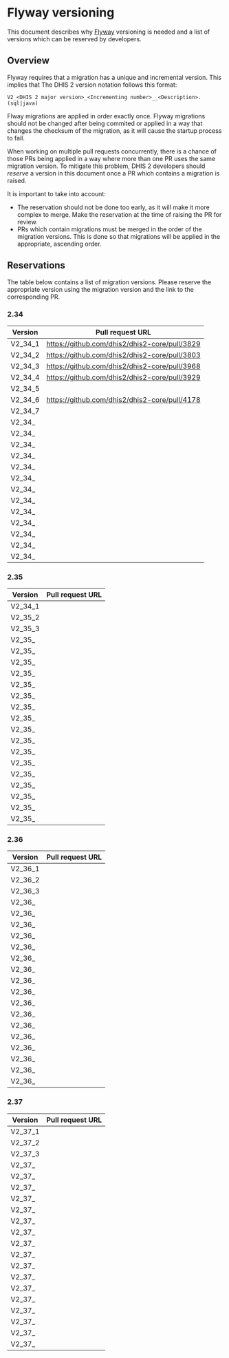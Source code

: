 # Flyway versioning

This document describes why [Flyway](https://flywaydb.org/) versioning is needed and a list of versions which can be reserved by developers.

## Overview

Flyway requires that a migration has a unique and incremental version. This implies that The DHIS 2 version notation follows this format:

```
V2_<DHIS 2 major version>_<Incrementing number>__<Description>.(sql|java)
```


Flway migrations are applied in order exactly once. Flyway migrations should not be changed after being commited or applied in a way that changes the checksum of the migration, as it will cause the startup process to fail.

When working on multiple pull requests concurrently, there is a chance of those PRs being applied in a way where more than one PR uses the same migration version. To mitigate this problem, DHIS 2 developers should *reserve* a version in this document once a PR which contains a migration is raised.

It is important to take into account:

* The reservation should not be done too early, as it will make it more complex to merge. Make the reservation at the time of raising the PR for review.
* PRs which contain migrations must be merged in the order of the migration versions. This is done so that migrations will be applied in the appropriate, ascending order.

## Reservations

The table below contains a list of migration versions. Please reserve the appropriate version using the migration version and the link to the corresponding PR.

### 2.34

| Version | Pull request URL |
| -- | -- |
| V2_34_1 | https://github.com/dhis2/dhis2-core/pull/3829 |
| V2_34_2 | https://github.com/dhis2/dhis2-core/pull/3803 |
| V2_34_3 | https://github.com/dhis2/dhis2-core/pull/3968 |
| V2_34_4 | https://github.com/dhis2/dhis2-core/pull/3929 |
| V2_34_5 | |
| V2_34_6 | https://github.com/dhis2/dhis2-core/pull/4178 |
| V2_34_7 | |
| V2_34_ | |
| V2_34_ | |
| V2_34_ | |
| V2_34_ | |
| V2_34_ | |
| V2_34_ | |
| V2_34_ | |
| V2_34_ | |
| V2_34_ | |
| V2_34_ | |
| V2_34_ | |
| V2_34_ | |
| V2_34_ | |


### 2.35

| Version | Pull request URL |
| -- | -- |
| V2_34_1 | |
| V2_35_2 | |
| V2_35_3 | |
| V2_35_ | |
| V2_35_ | |
| V2_35_ | |
| V2_35_ | |
| V2_35_ | |
| V2_35_ | |
| V2_35_ | |
| V2_35_ | |
| V2_35_ | |
| V2_35_ | |
| V2_35_ | |
| V2_35_ | |
| V2_35_ | |
| V2_35_ | |
| V2_35_ | |
| V2_35_ | |
| V2_35_ | |

### 2.36

| Version | Pull request URL |
| -- | -- |
| V2_36_1 | |
| V2_36_2 | |
| V2_36_3 | |
| V2_36_ | |
| V2_36_ | |
| V2_36_ | |
| V2_36_ | |
| V2_36_ | |
| V2_36_ | |
| V2_36_ | |
| V2_36_ | |
| V2_36_ | |
| V2_36_ | |
| V2_36_ | |
| V2_36_ | |
| V2_36_ | |
| V2_36_ | |
| V2_36_ | |
| V2_36_ | |
| V2_36_ | |

### 2.37

| Version | Pull request URL |
| -- | -- |
| V2_37_1 | |
| V2_37_2 | |
| V2_37_3 | |
| V2_37_ | |
| V2_37_ | |
| V2_37_ | |
| V2_37_ | |
| V2_37_ | |
| V2_37_ | |
| V2_37_ | |
| V2_37_ | |
| V2_37_ | |
| V2_37_ | |
| V2_37_ | |
| V2_37_ | |
| V2_37_ | |
| V2_37_ | |
| V2_37_ | |
| V2_37_ | |
| V2_37_ | |

